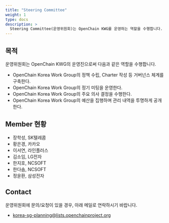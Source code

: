 ```yaml
---
title: "Steering Committee"
weight: 1
type: docs
description: >
  Steering Committee(운영위원회)는 OpenChain KWG를 운영하는 역할을 수행합니다.
---
```


## 목적

운영위원회는 OpenChain KWG의 운영진으로써 다음과 같은 역할을 수행합니다. 

* OpenChain Korea Work Group의 정책 수립, Charter 작성 등 거버넌스 체계를 구축한다.
* OpenChain Korea Work Group의 정기 미팅을 운영한다.
* OpenChain Korea Work Group의 주요 의사 결정을 수행한다.
* OpenChain Korea Work Group의 예산을 집행하며 관리 내역을 투명하게 공개한다.

## Member 현황

* 장학성, SK텔레콤
* 황은경, 카카오
* 이서연, 라인플러스
* 김소임, LG전자
* 한지호, NCSOFT
* 한다솜, NCSOFT
* 정윤환, 삼성전자

## Contact

운영위원회에 문의/요청이 있을 경우, 아래 메일로 연락하시기 바랍니다. 

* korea-sg-planning@lists.openchainproject.org
